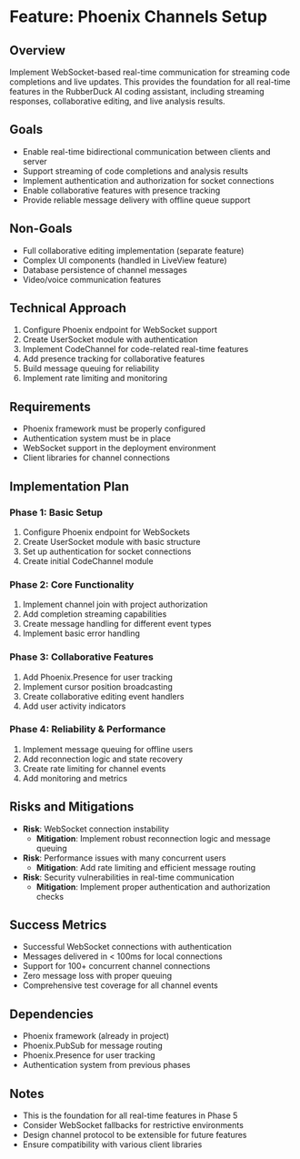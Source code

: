 # Feature: Phoenix Channels Setup

## Overview
Implement WebSocket-based real-time communication for streaming code completions and live updates. This provides the foundation for all real-time features in the RubberDuck AI coding assistant, including streaming responses, collaborative editing, and live analysis results.

## Goals
- Enable real-time bidirectional communication between clients and server
- Support streaming of code completions and analysis results
- Implement authentication and authorization for socket connections
- Enable collaborative features with presence tracking
- Provide reliable message delivery with offline queue support

## Non-Goals
- Full collaborative editing implementation (separate feature)
- Complex UI components (handled in LiveView feature)
- Database persistence of channel messages
- Video/voice communication features

## Technical Approach
1. Configure Phoenix endpoint for WebSocket support
2. Create UserSocket module with authentication
3. Implement CodeChannel for code-related real-time features
4. Add presence tracking for collaborative features
5. Build message queuing for reliability
6. Implement rate limiting and monitoring

## Requirements
- Phoenix framework must be properly configured
- Authentication system must be in place
- WebSocket support in the deployment environment
- Client libraries for channel connections

## Implementation Plan

### Phase 1: Basic Setup
1. Configure Phoenix endpoint for WebSockets
2. Create UserSocket module with basic structure
3. Set up authentication for socket connections
4. Create initial CodeChannel module

### Phase 2: Core Functionality
1. Implement channel join with project authorization
2. Add completion streaming capabilities
3. Create message handling for different event types
4. Implement basic error handling

### Phase 3: Collaborative Features
1. Add Phoenix.Presence for user tracking
2. Implement cursor position broadcasting
3. Create collaborative editing event handlers
4. Add user activity indicators

### Phase 4: Reliability & Performance
1. Implement message queuing for offline users
2. Add reconnection logic and state recovery
3. Create rate limiting for channel events
4. Add monitoring and metrics

## Risks and Mitigations
- **Risk**: WebSocket connection instability
  - **Mitigation**: Implement robust reconnection logic and message queuing
- **Risk**: Performance issues with many concurrent users
  - **Mitigation**: Add rate limiting and efficient message routing
- **Risk**: Security vulnerabilities in real-time communication
  - **Mitigation**: Implement proper authentication and authorization checks

## Success Metrics
- Successful WebSocket connections with authentication
- Messages delivered in < 100ms for local connections
- Support for 100+ concurrent channel connections
- Zero message loss with proper queuing
- Comprehensive test coverage for all channel events

## Dependencies
- Phoenix framework (already in project)
- Phoenix.PubSub for message routing
- Phoenix.Presence for user tracking
- Authentication system from previous phases

## Notes
- This is the foundation for all real-time features in Phase 5
- Consider WebSocket fallbacks for restrictive environments
- Design channel protocol to be extensible for future features
- Ensure compatibility with various client libraries